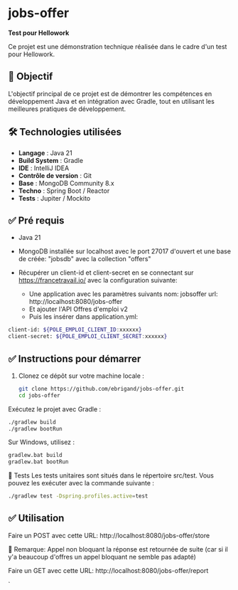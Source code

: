 # jobs-offer

**Test pour Hellowork**

Ce projet est une démonstration technique réalisée dans le cadre d'un test pour Hellowork.

## 🚀 Objectif

L'objectif principal de ce projet est de démontrer les compétences en développement Java et en intégration avec Gradle, tout en utilisant les meilleures pratiques de développement.

## 🛠️ Technologies utilisées

- **Langage** : Java 21
- **Build System** : Gradle
- **IDE** : IntelliJ IDEA
- **Contrôle de version** : Git
- **Base** : MongoDB Community 8.x
- **Techno** : Spring Boot / Reactor
- **Tests** : Jupiter / Mockito

## ✅ Pré requis

- Java 21
- MongoDB installée sur localhost avec le port 27017 d'ouvert et une base de créée: "jobsdb" avec la collection "offers"

- Récupérer un client-id et client-secret en se connectant sur https://francetravail.io/ avec la configuration suivante:
  - Une application avec les paramètres suivants nom: jobsoffer url: http://localhost:8080/jobs-offer
  - Et ajouter l'API Offres d'emploi v2
  - Puis les insérer dans application.yml:
   
```bash
client-id: ${POLE_EMPLOI_CLIENT_ID:xxxxxx}
client-secret: ${POLE_EMPLOI_CLIENT_SECRET:xxxxxx}
```

## ✅ Instructions pour démarrer

1. Clonez ce dépôt sur votre machine locale :

   ```bash
   git clone https://github.com/ebrigand/jobs-offer.git
   cd jobs-offer

Exécutez le projet avec Gradle :

   ```bash
./gradlew build
./gradlew bootRun
```
Sur Windows, utilisez :

   ```bash
gradlew.bat build
gradlew.bat bootRun
```
🧪 Tests
Les tests unitaires sont situés dans le répertoire src/test. Vous pouvez les exécuter avec la commande suivante :

   ```bash
./gradlew test -Dspring.profiles.active=test 
```

## ✅ Utilisation
Faire un POST avec cette URL:
http://localhost:8080/jobs-offer/store 

📝 Remarque: Appel non bloquant la réponse est retournée de suite (car si il y'a beaucoup d'offres un appel bloquant ne semble pas adapté)

Faire un GET avec cette URL:
http://localhost:8080/jobs-offer/report




`
